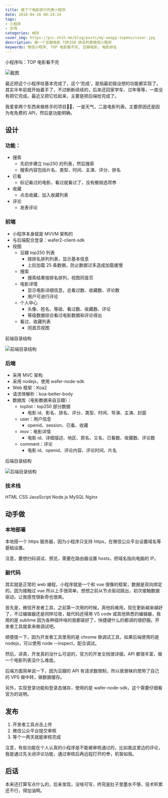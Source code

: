 ```yaml
---
title: 做了个电影排行列表小程序
date: 2018-04-26 00:24:24
tags: 
- 小程序
- 全栈
categories: WEB
cover_img: https://pic.zhih.me/blog/posts/my-weapp-topmov/cover.jpg
description: 做一个豆瓣电影 TOP250 排名列表微信小程序
keywords: 微信小程序, TOP 电影看不完, 豆瓣电影, 电影排名
---
```


小程序叫：TOP 电影看不完

![截图](https://pic.zhih.me/blog/posts/my-weapp-topmov/screenshot.jpg)

最近把这个小程序给基本完成了，这个‘完成’，是指最初我设想的功能都实现了。其实半年前就开始着手了，不过断断续续的，后来还回家学车、过年等等，一直没有把它完成。最近又把它捡起来，主要是把后端给完成了。

我爱拿两个东西来做练手的项目🤪🤪，一是天气，二是电影列表。主要原因还是因为有免费的 API，然后是功能明确。

## 设计

### 功能：

* 搜索
    - 先初步建立 top250 的列表，然后搜索
    - 搜索内容包括片名、类型、时间、主演、评分、排名
* 已看
    - 标记看过的电影，看过就看过了，没有撤销选项😎
* 收藏
    - 点击收藏，加入收藏列表
* 评论
    - 发表评论

### 前端

* 小程序本身就是 MVVM 架构的
* 与后端配合登录：wafer2-client-sdk
* 视图
    - 豆瓣 top250 列表
        + 按排名排列列表，显示基本信息
        + 上拉加载 25 条数据，防止数据过多造成加载缓慢
    - 搜索
        + 搜索结果按排名排列，视图同首页
    - 电影详情
        + 显示电影详细信息，总看过数、收藏数、评论数
        + 用户可进行评论
    - 个人中心
        + 头像、姓名、等级、看过数、收藏数、评论
        + 等级数据综合看过电影数据和评论得出
    - 看过、收藏列表
        + 同首页视图

前端目录结构

![前端目录结构](https://pic.zhih.me/blog/posts/my-weapp-topmov/app.jpg)

### 后端

* 采用 MVC 架构
* 采用 nodejs，使用 wafer-node-sdk
* Web 框架：Koa2
* 请求体解析：koa-better-body
* 数据库（电影数据来自豆瓣）：
    - toplist：top250 部分数据
        + 电影 id、影名、排名、评分、类型、时间、导演、主演、封面
    - user：用户信息
        + openid、session、已看、收藏
    - mov：电影详情 
        + 电影 id、详细描述、地区、原名、又名、已看数、收藏数、评论数
    - comment：评论
        + 电影 id、openid、评论内容、评论时间、片名

后端目录结构

![后端目录结构](https://pic.zhih.me/blog/posts/my-weapp-topmov/server.jpg)

### 技术栈

HTML
CSS
JavaScript
Node.js
MySQL
Nginx

## 动手做

### 本地部署

本地搭一个 https 服务器，因为小程序只支持 https，在微信公众平台设置域名等基础设置。

注意，要想扫码调试、预览，需要在路由器设置 hosts，把域名指向电脑的 IP。

### 敲代码

其实就是正常的 web 编程，小程序就是一个和 vue 很像的框架，数据是双向绑定的。因为接触过 vue 所以上手很简单。想想之前从节点驱动跳出，初次接触数据驱动，让我感觉很新奇也很爽。

首先是，微信开发者工具，之前第一次用的时候，真他妈难用，现在更新越来越好了，不过编辑器还是同样垃圾，敲代码还得用 VS code 或其他熟悉的编辑器，我用的是 sublime 因为各种插件啥的我都装好了，快捷键什么的都调的很舒服。开发者工具就拿来做调试吧。

顺便提一下，因为开发者工具里用的是 chrome 做调试工具，如果后端使用的是 nodejs，可以使用 node --inspect，配合调试。

然后，讲真，开发真的没什么可说的，官方的开发文档很详细，API 都很丰富，做一个电影列表没什么难度。

后端方面简单说一下，因为豆瓣的 API 有请求数限制，所以我冒昧的使用了自己的 VPS 做中转，做数据缓存。

另外，实现登录功能和登录态储存，使用的是 wafer-node-sdk，这个需要仔细看官方的说明。

## 发布

1. 开发者工具点击上传
2. 微信公众平台提交审核
3. 等个一两天就能审核完成

注意，有些功能在个人认真的小程序是不能被审核通过的，比如我这里边的评论，我是通过先关闭评论功能，通过审核后再远程打开的😎，机智如我。

## 后话

本来还打算写点什么的，后来发现，没啥可写，终究是肚子里墨水不够，技术积累还不行，得加油啊。








